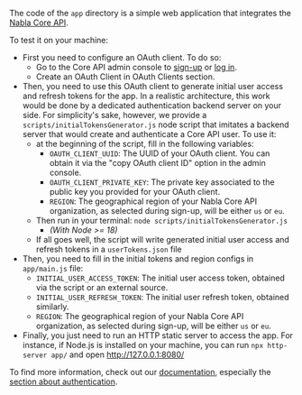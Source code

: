 The code of the `app` directory is a simple web application that integrates the [Nabla Core API](https://docs.nabla.com).

To test it on your machine:
- First you need to configure an OAuth client. To do so:
  - Go to the Core API admin console to [sign-up](https://pro.nabla.com/copilot-api-signup) or [log in](https://pro.nabla.com/login).
  - Create an OAuth Client in OAuth Clients section.
- Then, you need to use this OAuth client to generate initial user access and refresh tokens for the app. In a realistic architecture, this work would be done by a dedicated authentication backend server on your side. For simplicity's sake, however, we provide a `scripts/initialTokensGenerator.js` node script that imitates a backend server that would create and authenticate a Core API user. To use it: 
  - at the beginning of the script, fill in the following variables:
    - `OAUTH_CLIENT_UUID`: The UUID of your OAuth client. You can obtain it via the "copy OAuth client ID" option in the admin console.
    - `OAUTH_CLIENT_PRIVATE_KEY`: The private key associated to the public key you provided for your OAuth client.
    - `REGION`: The geographical region of your Nabla Core API organization, as selected during sign-up, will be either `us` or `eu`.
  - Then run in your terminal: `node scripts/initialTokensGenerator.js`
    - _(With Node >= 18)_
  - If all goes well, the script will write generated initial user access and refresh tokens in a `userTokens.json` file
- Then, you need to fill in the initial tokens and region configs in `app/main.js` file:
  - `INITIAL_USER_ACCESS_TOKEN`: The initial user access token, obtained via the script or an external source.
  - `INITIAL_USER_REFRESH_TOKEN`: The initial user refresh token, obtained similarly.
  - `REGION`: The geographical region of your Nabla Core API organization, as selected during sign-up, will be either `us` or `eu`.
- Finally, you just need to run an HTTP static server to access the app.
  For instance, if Node.js is installed on your machine, you can run `npx http-server app/` and open http://127.0.0.1:8080/

To find more information, check out our [documentation](https://docs.nabla.com), especially the [section about authentication](https://docs.nabla.com/guides/authentication).
